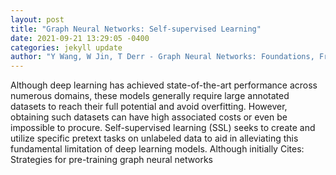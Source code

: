 ```yaml
--- 
layout: post 
title: "Graph Neural Networks: Self-supervised Learning" 
date: 2021-09-21 13:29:05 -0400 
categories: jekyll update 
author: "Y Wang, W Jin, T Derr - Graph Neural Networks: Foundations, Frontiers, and , 2021" 
--- 
```

Although deep learning has achieved state-of-the-art performance across numerous domains, these models generally require large annotated datasets to reach their full potential and avoid overfitting. However, obtaining such datasets can have high associated costs or even be impossible to procure. Self-supervised learning (SSL) seeks to create and utilize specific pretext tasks on unlabeled data to aid in alleviating this fundamental limitation of deep learning models. Although initially Cites: Strategies for pre-training graph neural networks